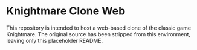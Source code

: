 # Knightmare Clone Web

This repository is intended to host a web-based clone of the classic game Knightmare. The original source has been stripped from this environment, leaving only this placeholder README.
